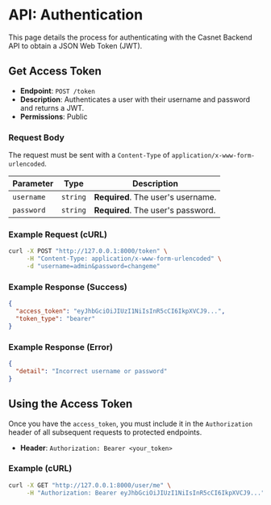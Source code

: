 # API: Authentication

This page details the process for authenticating with the Casnet Backend API to obtain a JSON Web Token (JWT).

## Get Access Token

- **Endpoint**: `POST /token`
- **Description**: Authenticates a user with their username and password and returns a JWT.
- **Permissions**: Public

### Request Body

The request must be sent with a `Content-Type` of `application/x-www-form-urlencoded`.

| Parameter | Type | Description |
| --- | --- | --- |
| `username` | `string` | **Required**. The user's username. |
| `password` | `string` | **Required**. The user's password. |

### Example Request (cURL)

```bash
curl -X POST "http://127.0.0.1:8000/token" \
     -H "Content-Type: application/x-www-form-urlencoded" \
     -d "username=admin&password=changeme"
```

### Example Response (Success)

```json
{
  "access_token": "eyJhbGciOiJIUzI1NiIsInR5cCI6IkpXVCJ9...",
  "token_type": "bearer"
}
```

### Example Response (Error)

```json
{
  "detail": "Incorrect username or password"
}
```

## Using the Access Token

Once you have the `access_token`, you must include it in the `Authorization` header of all subsequent requests to protected endpoints.

- **Header**: `Authorization: Bearer <your_token>`

### Example (cURL)

```bash
curl -X GET "http://127.0.0.1:8000/user/me" \
     -H "Authorization: Bearer eyJhbGciOiJIUzI1NiIsInR5cCI6IkpXVCJ9..."
```
